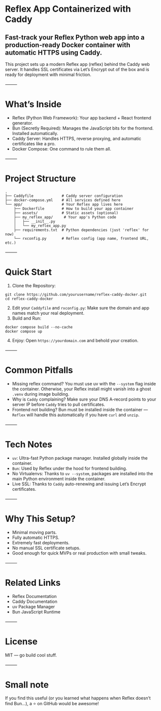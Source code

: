 # Reflex App Containerized with Caddy

## Fast-track your Reflex Python web app into a production-ready Docker container with automatic HTTPS using Caddy.

This project sets up a modern Reflex app (reflex) behind the Caddy web server.
It handles SSL certificates via Let’s Encrypt out of the box and is ready for deployment with minimal friction.

⸻

# What’s Inside
- Reflex (Python Web Framework): Your app backend + React frontend generator.
- Bun (Secretly Required): Manages the JavaScript bits for the frontend. Installed automatically.
- Caddy Server: Handles HTTPS, reverse proxying, and automatic certificates like a pro.
- Docker Compose: One command to rule them all.

⸻

# Project Structure

```
.
├── Caddyfile             # Caddy server configuration
├── docker-compose.yml    # All services defined here
└── app/                  # Your Reflex app lives here
    ├── Dockerfile        # How to build your app container
    ├── assets/           # Static assets (optional)
    ├── my_reflex_app/     # Your app's Python code
    │   ├── __init__.py
    │   └── my_reflex_app.py
    ├── requirements.txt  # Python dependencies (just 'reflex' for now)
    └── rxconfig.py       # Reflex config (app name, frontend URL, etc.)
```


⸻

# Quick Start
1. Clone the Repository:
```
git clone https://github.com/yourusername/reflex-caddy-docker.git
cd reflex-caddy-docker
```
2. Edit your `Caddyfile` and `rxconfig.py`:
Make sure the domain and app names match your real deployment.
3. Build and Run:
```
docker compose build --no-cache
docker compose up
```
4. Enjoy: Open `https://yourdomain.com` and behold your creation.

⸻

# Common Pitfalls
- Missing reflex command?
You must use uv with the `--system` flag inside the container. Otherwise, your Reflex install might vanish into a ghost `.venv` during image building.
- Why is `Caddy` complaining?
Make sure your DNS A-record points to your server IP before `Caddy` tries to pull certificates.
- Frontend not building?
Bun must be installed inside the container — `Reflex` will handle this automatically if you have `curl` and `unzip`.

⸻

# Tech Notes
- `uv`: Ultra-fast Python package manager. Installed globally inside the container.
- `Bun`: Used by Reflex under the hood for frontend building.
- No Virtualenvs: Thanks to `uv --system`, packages are installed into the main Python environment inside the container.
- Live SSL: Thanks to `Caddy` auto-renewing and issuing Let’s Encrypt certificates.

⸻

# Why This Setup?
- Minimal moving parts.
- Fully automatic HTTPS.
- Extremely fast deployments.
- No manual SSL certificate setups.
- Good enough for quick MVPs or real production with small tweaks.

⸻

# Related Links
- Reflex Documentation
- Caddy Documentation
- uv Package Manager
- Bun JavaScript Runtime

⸻

# License

MIT — go build cool stuff.

⸻

# Small note

If you find this useful (or you learned what happens when Reflex doesn’t find Bun…), a ⭐️ on GitHub would be awesome!
